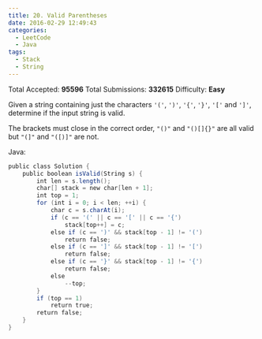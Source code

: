 ```yaml
---
title: 20. Valid Parentheses
date: 2016-02-29 12:49:43
categories:
  - LeetCode
  - Java
tags:
  - Stack
  - String
---
```


Total Accepted: **95596**
Total Submissions: **332615**
Difficulty: **Easy**

Given a string containing just the characters `'('`, `')'`, `'{'`, `'}'`, `'['` and `']'`, determine if the input string is valid.

The brackets must close in the correct order, `"()"` and `"()[]{}"` are all valid but `"(]"` and `"([)]"` are not.

<!-- more -->

Java:

``` java
public class Solution {
    public boolean isValid(String s) {
        int len = s.length();
        char[] stack = new char[len + 1];
        int top = 1;
        for (int i = 0; i < len; ++i) {
            char c = s.charAt(i);
            if (c == '(' || c == '[' || c == '{')
                stack[top++] = c;
            else if (c == ')' && stack[top - 1] != '(')
                return false;
            else if (c == ']' && stack[top - 1] != '[')
                return false;
            else if (c == '}' && stack[top - 1] != '{')
                return false;
            else
                --top;
        }
        if (top == 1)
            return true;
        return false;
    }
}
```